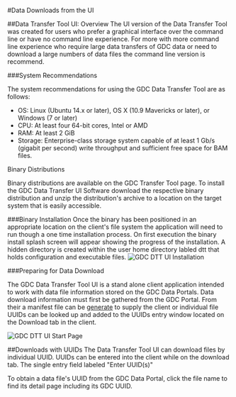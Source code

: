 #Data Downloads from the UI

##Data Transfer Tool UI: Overview
The UI version of the Data Transfer Tool was created for users who prefer a graphical interface over the command line or have no command line experience.  For more with more command line experience who require large data transfers of GDC data or need to download a large numbers of data files the command line version is recommend.

###System Recommendations

The system recommendations for using the GDC Data Transfer Tool are as follows:

* OS: Linux (Ubuntu 14.x or later), OS X (10.9 Mavericks or later), or Windows (7 or later)
* CPU: At least four 64-bit cores, Intel or AMD
* RAM: At least 2 GiB
* Storage: Enterprise-class storage system capable of at least 1 Gb/s (gigabit per second) write throughput and sufficient free space for BAM files.

Binary Distributions

Binary distributions are available on the GDC Transfer Tool page. To install the GDC Data Transfer UI Software download the respective binary distribution and unzip the distribution's archive to a location on the target system that is easily accessible.

###Binary Installation
Once the binary has been positioned in an appropriate location on the client's file system the application will need to run though a one time installation process.  On first execution the binary install splash screen will appear showing the progress of the installation.  A hidden directory is created within the user home directory labled dtt that holds configuration and executable files.
![GDC DTT UI Installation](images/GDC_DTT_UI_INSTALLv7.png "GDC Data Transfer Tool UI Install")


###Preparing for Data Download

The GDC Data Transfer Tool UI is a stand alone client application intended to work with data file information stored on the GDC Data Portals.  Data download information must first be gathered from the GDC Portal.  From their a manifest file can be [generate](https://docs.gdc.cancer.gov/Data_Transfer_Tool/Users_Guide/Preparing_for_Data_Download_and_Upload/#obtaining-a-manifest-file-for-data-download) to supply the client or individual file UUIDs can be looked up and added to the UUIDs entry window located on the Download tab in the client.

![GDC DTT UI Start Page](images/DTT_UI_Start_Page.png)

##Downloads with UUIDs
The Data Transfer Tool UI can download files by individual UUID.  UUIDs can be entered into the client while on the download tab.  The single entry field labeled "Enter UUID(s)"

To obtain a data file's UUID from the GDC Data Portal, click the file name to find its detail page including its GDC UUID.
